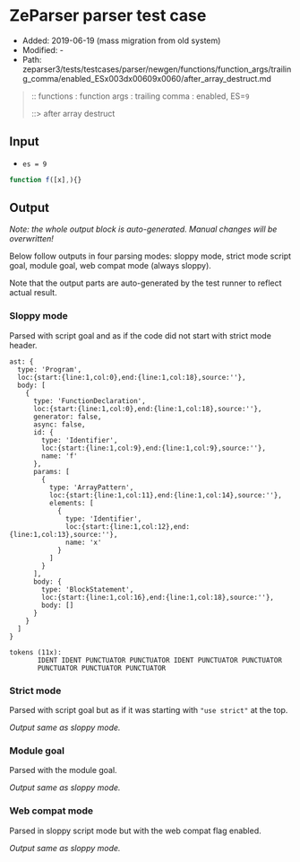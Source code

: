 # ZeParser parser test case

- Added: 2019-06-19 (mass migration from old system)
- Modified: -
- Path: zeparser3/tests/testcases/parser/newgen/functions/function_args/trailing_comma/enabled_ESx003dx00609x0060/after_array_destruct.md

> :: functions : function args : trailing comma : enabled, ES=`9`
>
> ::> after array destruct

## Input

- `es = 9`

`````js
function f([x],){}
`````

## Output

_Note: the whole output block is auto-generated. Manual changes will be overwritten!_

Below follow outputs in four parsing modes: sloppy mode, strict mode script goal, module goal, web compat mode (always sloppy).

Note that the output parts are auto-generated by the test runner to reflect actual result.

### Sloppy mode

Parsed with script goal and as if the code did not start with strict mode header.

`````
ast: {
  type: 'Program',
  loc:{start:{line:1,col:0},end:{line:1,col:18},source:''},
  body: [
    {
      type: 'FunctionDeclaration',
      loc:{start:{line:1,col:0},end:{line:1,col:18},source:''},
      generator: false,
      async: false,
      id: {
        type: 'Identifier',
        loc:{start:{line:1,col:9},end:{line:1,col:9},source:''},
        name: 'f'
      },
      params: [
        {
          type: 'ArrayPattern',
          loc:{start:{line:1,col:11},end:{line:1,col:14},source:''},
          elements: [
            {
              type: 'Identifier',
              loc:{start:{line:1,col:12},end:{line:1,col:13},source:''},
              name: 'x'
            }
          ]
        }
      ],
      body: {
        type: 'BlockStatement',
        loc:{start:{line:1,col:16},end:{line:1,col:18},source:''},
        body: []
      }
    }
  ]
}

tokens (11x):
       IDENT IDENT PUNCTUATOR PUNCTUATOR IDENT PUNCTUATOR PUNCTUATOR
       PUNCTUATOR PUNCTUATOR PUNCTUATOR
`````

### Strict mode

Parsed with script goal but as if it was starting with `"use strict"` at the top.

_Output same as sloppy mode._

### Module goal

Parsed with the module goal.

_Output same as sloppy mode._

### Web compat mode

Parsed in sloppy script mode but with the web compat flag enabled.

_Output same as sloppy mode._
